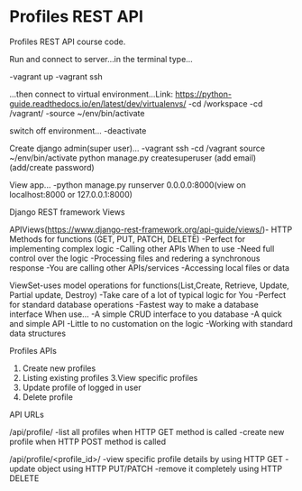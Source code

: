 # Profiles REST API

Profiles REST API course code.

Run and connect to server...in the terminal type...

-vagrant up
-vagrant ssh

...then connect to virtual environment...Link: https://python-guide.readthedocs.io/en/latest/dev/virtualenvs/
-cd /workspace
-cd /vagrant/
-source ~/env/bin/activate

switch off environment...
-deactivate

Create django admin(super user)...
-vagrant ssh
-cd /vagrant
source ~/env/bin/activate
python manage.py createsuperuser
(add email)
(add/create password)


View app...
-python manage.py runserver 0.0.0.0:8000(view on localhost:8000 or 127.0.0.1:8000)


Django REST framework Views

APIViews(https://www.django-rest-framework.org/api-guide/views/)- HTTP Methods for functions (GET, PUT, PATCH, DELETE)
  -Perfect for implementing complex logic
  -Calling other APIs
  When to use
  -Need full control over the logic
  -Processing files and redering a synchronous response
  -You are calling other APIs/services
  -Accessing local files or data

ViewSet-uses model operations for functions(List,Create, Retrieve, Update, Partial update, Destroy)
  -Take care of a lot of typical logic for You
  -Perfect for standard database operations
  -Fastest way to make a database interface
  When use...
  -A simple CRUD interface to you database
  -A quick and simple API
  -Little to no customation on the logic
  -Working with standard data structures


  Profiles APIs

  1. Create new profiles
  2. Listing existing profiles
  3.View specific profiles
  4. Update profile of logged in user
  5. Delete profile

  API URLs

  /api/profile/
      -list all profiles when HTTP GET method is called
      -create new profile when HTTP POST method is called

  /api/profile/<profile_id>/
      -view specific profile details by using HTTP GET
      -update object using HTTP PUT/PATCH
      -remove it completely using HTTP DELETE
